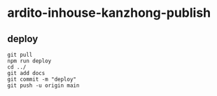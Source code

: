 # ardito-inhouse-kanzhong-publish
## deploy
```
git pull
npm run deploy
cd ../
git add docs
git commit -m "deploy"
git push -u origin main
```

